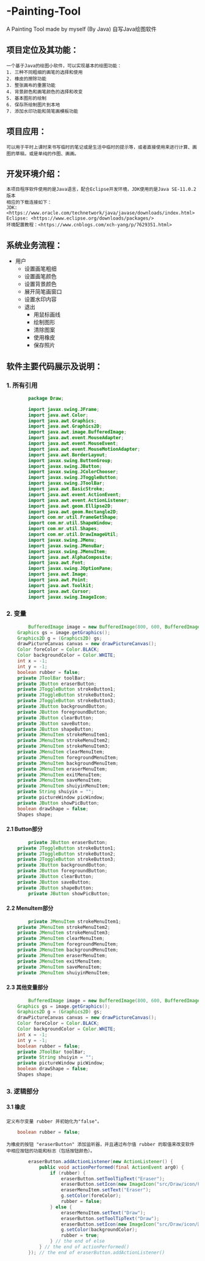 # -Painting-Tool
A Painting Tool made by myself (By Java)   自写Java绘图软件
## 项目定位及其功能：
    一个基于Java的绘图小软件，可以实现基本的绘图功能：
    1. 三种不同粗细的画笔的选择和使用
    2. 橡皮的擦除功能
    3. 整张画布的重置功能
    4. 背景颜色和画笔颜色的选择和改变
    5. 基本图形的绘制
    6. 保存所绘制图片到本地
    7. 添加水印功能和简笔画模板功能
## 项目应用：
    可以用于平时上课时来书写临时的笔记或是生活中临时的提示等，或者直接使用来进行计算、画图的草稿，或是单纯的作图、画画。
## 开发环境介绍：
    本项目程序软件使用的是Java语言，配合Eclipse开发环境，JDK使用的是Java SE-11.0.2版本
    相应的下载连接如下：
    JDK: <https://www.oracle.com/technetwork/java/javase/downloads/index.html>
    Eclipse: <https://www.eclipse.org/downloads/packages/>
    环境配置教程：<https://www.cnblogs.com/xch-yang/p/7629351.html>
## 系统业务流程：
* 用户
    * 设置画笔粗细
    * 设置画笔颜色
    * 设置背景颜色
    * 展开简笔画窗口
    * 设置水印内容
    * 退出
        * 用鼠标画线
        * 绘制图形
        * 清除图案
        * 使用橡皮
        * 保存照片
## 软件主要代码展示及说明：
### 1. 所有引用
```Java
        package Draw;

        import javax.swing.JFrame;
        import java.awt.Color;
        import java.awt.Graphics;
        import java.awt.Graphics2D;
        import java.awt.image.BufferedImage;
        import java.awt.event.MouseAdapter;
        import java.awt.event.MouseEvent;
        import java.awt.event.MouseMotionAdapter;
        import java.awt.BorderLayout;
        import javax.swing.ButtonGroup;
        import javax.swing.JButton;
        import javax.swing.JColorChooser;
        import javax.swing.JToggleButton;
        import javax.swing.JToolBar;
        import java.awt.BasicStroke;
        import java.awt.event.ActionEvent;
        import java.awt.event.ActionListener;
        import java.awt.geom.Ellipse2D;
        import java.awt.geom.Rectangle2D;
        import com.mr.util.FrameGetShape;
        import com.mr.util.ShapeWindow;
        import com.mr.util.Shapes;
        import com.mr.util.DrawImageUtil;
        import javax.swing.JMenu;
        import javax.swing.JMenuBar;
        import javax.swing.JMenuItem;
        import java.awt.AlphaComposite;
        import java.awt.Font;
        import javax.swing.JOptionPane;
        import java.awt.Image;
        import java.awt.Point;
        import java.awt.Toolkit;
        import java.awt.Cursor;
        import javax.swing.ImageIcon; 
```
### 2. 变量
```Java
        BufferedImage image = new BufferedImage(800, 600, BufferedImage.TYPE_INT_BGR);
	Graphics gs = image.getGraphics();
	Graphics2D g = (Graphics2D) gs;
	drawPictureCanvas canvas = new drawPictureCanvas();
	Color foreColor = Color.BLACK;
	Color backgroundColor = Color.WHITE;
	int x = -1;
	int y = -1;
	boolean rubber = false;
	private JToolBar toolBar;
	private JButton eraserButton;
	private JToggleButton strokeButton1;
	private JToggleButton strokeButton2;
	private JToggleButton strokeButton3;
	private JButton backgroundButton;
	private JButton foregroundButton;
	private JButton clearButton;
	private JButton saveButton;
	private JButton shapeButton;
	private JMenuItem strokeMenuItem1;
	private JMenuItem strokeMenuItem2;
	private JMenuItem strokeMenuItem3;
	private JMenuItem clearMenuItem;
	private JMenuItem foregroundMenuItem;
	private JMenuItem backgroundMenuItem;
	private JMenuItem eraserMenuItem;
	private JMenuItem exitMenuItem;
	private JMenuItem saveMenuItem;
	private JMenuItem shuiyinMenuItem;
	private String shuiyin = "";
	private pictureWindow picWindow;
	private JButton showPicButton;
	boolean drawShape = false;
	Shapes shape;
```
#### 2.1 Button部分
```Java
    	private JButton eraserButton;
	private JToggleButton strokeButton1;
	private JToggleButton strokeButton2;
	private JToggleButton strokeButton3;
	private JButton backgroundButton;
	private JButton foregroundButton;
	private JButton clearButton;
	private JButton saveButton;
	private JButton shapeButton;
    	private JButton showPicButton;
```
#### 2.2 MenuItem部分
```Java
    	private JMenuItem strokeMenuItem1;
	private JMenuItem strokeMenuItem2;
	private JMenuItem strokeMenuItem3;
	private JMenuItem clearMenuItem;
	private JMenuItem foregroundMenuItem;
	private JMenuItem backgroundMenuItem;
	private JMenuItem eraserMenuItem;
	private JMenuItem exitMenuItem;
	private JMenuItem saveMenuItem;
	private JMenuItem shuiyinMenuItem;
```
#### 2.3 其他变量部分
```Java
    	BufferedImage image = new BufferedImage(800, 600, BufferedImage.TYPE_INT_BGR);
	Graphics gs = image.getGraphics();
	Graphics2D g = (Graphics2D) gs;
	drawPictureCanvas canvas = new drawPictureCanvas();
	Color foreColor = Color.BLACK;
	Color backgroundColor = Color.WHITE;
	int x = -1;
	int y = -1;
	boolean rubber = false;
	private JToolBar toolBar;
	private String shuiyin = "";
	private pictureWindow picWindow;
	boolean drawShape = false;
	Shapes shape;
```
### 3. 逻辑部分
#### 3.1 橡皮

	定义布尔变量 rubber 并初始化为"false"。
	
```Java
	boolean rubber = false;
```

	为橡皮的按钮 "eraserButton" 添加监听器，并且通过布尔值 rubber 的取值来改变软件中相应按钮的功能和标志（包括按钮颜色）。

```Java
		eraserButton.addActionListener(new ActionListener() {
			public void actionPerformed(final ActionEvent arg0) {
				if (rubber) {
					eraserButton.setToolTipText("Eraser");
					eraserButton.setIcon(new ImageIcon("src/Draw/icon/橡皮.png"));
					eraserMenuItem.setText("Eraser");
					g.setColor(foreColor);
					rubber = false;
				} else {
					eraserMenuItem.setText("Draw");
					eraserButton.setToolTipText("Draw");
					eraserButton.setIcon(new ImageIcon("src/Draw/icon/画笔.png"));
					g.setColor(backgroundColor);
					rubber = true;
				} // the end of else
			} // the end of actionPerformed()
		}); // the end of eraserButton.addActionListener()
```
